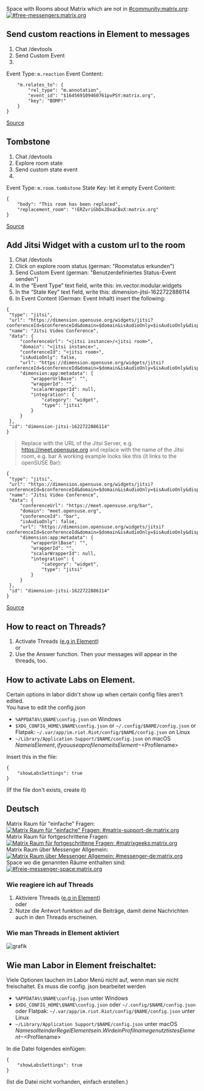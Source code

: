 Space with Rooms about Matrix which are not in [#community:matrix.org](https://matrix.to/#/#community:matrix.org):  
[![#free-messengers:matrix.org](https://img.shields.io/matrix/free-messengers:matrix.org.svg?label=%23free-messengers:matrix.org&logo=matrix&server_fqdn=matrix.org)](https://matrix.to/#/#free-messengers:matrix.org) 
## Send custom reactions in Element to messages 
1. Chat /devtools
2. Send Custom Event
3. 
Event Type: `m.reaction`
Event Content: 
```{
    "m.relates_to": {
        "rel_type": "m.annotation",
        "event_id": "$164569109460761pvPSY:matrix.org",
        "key": "BOMP!"
    }
}
```
[Source](https://www.natrius.eu/dokuwiki/doku.php?id=digital:server:matrixsynapsemisc&s%5B%5D=reaction#send_custom_reactions_to_messages)

## Tombstone
1. Chat /devtools
2. Explore room state
2. Send custom state event
3. 
Event Type: `m.room.tombstone`
State Key: let it empty
Event Content: 
```
{
    "body": "This room has been replaced",
    "replacement_room": "!ERZvriGbDxJDxaCBxX:matrix.org"
}
```
[Source](https://www.natrius.eu/dokuwiki/doku.php?id=digital:server:matrixsynapsemisc&s%5B%5D=reaction#tombstone_event)


## Add Jitsi Widget with a custom url to the room
1. Chat /devtools
2. Click on explore room status (german: "Roomstatus erkunden")
3. Send Custom Event (german: "Benutzerdefiniertes Status-Event senden")
4. In the “Event Type” text field, write this: im.vector.modular.widgets
5. In the “State Key” text field, write this: dimension-jitsi-1622722886114
6. In Event Content (German: Event Inhalt) insert the following:
```
{
 "type": "jitsi",
 "url": "https://dimension.opensuse.org/widgets/jitsi?conferenceId=$conferenceId&domain=$domain&isAudioOnly=$isAudioOnly&displayName=$matrix_display_name&avatarUrl=$matrix_avatar_url&userId=$matrix_user_id",
 "name": "Jitsi Video Conference",
 "data": {
     "conferenceUrl": "<jitsi instance>/<jitsi room>",
     "domain": "<jitsi instance>",
     "conferenceId": "<jitsi room>",
     "isAudioOnly": false,
     "url": "https://dimension.opensuse.org/widgets/jitsi?conferenceId=$conferenceId&domain=$domain&isAudioOnly=$isAudioOnly&displayName=$matrix_display_name&avatarUrl=$matrix_avatar_url&userId=$matrix_user_id",
     "dimension:app:metadata": {
         "wrapperUrlBase": "",
         "wrapperId": "",
         "scalarWrapperId": null,
         "integration": {
             "category": "widget",
             "type": "jitsi"
         }
     }
 },
 "id": "dimension-jitsi-1622722886114"
}
```
> Replace <jitsi instance> with the URL of the Jitsi Server, e.g. https://meet.opensuse.org and replace <jitsi room> with the name of the Jitsi room, e.g. bar A working example looks like this (it links to the openSUSE Bar):
```
{
 "type": "jitsi",
 "url": "https://dimension.opensuse.org/widgets/jitsi?conferenceId=$conferenceId&domain=$domain&isAudioOnly=$isAudioOnly&displayName=$matrix_display_name&avatarUrl=$matrix_avatar_url&userId=$matrix_user_id",
 "name": "Jitsi Video Conference",
 "data": {
     "conferenceUrl": "https://meet.opensuse.org/bar",
     "domain": "meet.opensuse.org",
     "conferenceId": "bar",
     "isAudioOnly": false,
     "url": "https://dimension.opensuse.org/widgets/jitsi?conferenceId=$conferenceId&domain=$domain&isAudioOnly=$isAudioOnly&displayName=$matrix_display_name&avatarUrl=$matrix_avatar_url&userId=$matrix_user_id",
     "dimension:app:metadata": {
         "wrapperUrlBase": "",
         "wrapperId": "",
         "scalarWrapperId": null,
         "integration": {
             "category": "widget",
             "type": "jitsi"
         }
     }
 },
 "id": "dimension-jitsi-1622722886114"
}
```
[Source](https://blog.karatek.net/2021/06/09/jitsi-bar-magic/)

## How to react on Threads?
1. Activate Threads ([e.g in Element](https://user-images.githubusercontent.com/30293477/169691217-7be8bd74-e9c1-4c9c-9ee4-7e2f838f162d.png))   
or
2. Use the Answer function. Then your messages will appear in the threads, too.

## How to activate Labs on Element.
Certain options in labor didn't show up when certain config files aren't edited.  
You have to edit the config.json   
-    `%APPDATA%\$NAME\config.json` on Windows  
-    `$XDG_CONFIG_HOME\$NAME\config.json` or `~/.config/$NAME/config.json` or Flatpak: `~/.var/app/im.riot.Riot/config/$NAME/config.json` on Linux  
-    `~/Library/Application Support/$NAME/config.json` on macOS  
$Name is Element, if you use a profilename its Element-<$Profilename>

Insert this in the file:
```
{
	"showLabsSettings": true
}
```
(If the file don't exists, create it)

## Deutsch
Matrix Raum für "einfache" Fragen:  
[![Matrix Raum für "einfache" Fragen: #matrix-support-de:matrix.org](https://img.shields.io/matrix/matrix-support-de:matrix.org.svg?label=%23matrix-support-de:matrix.org&logo=matrix&server_fqdn=matrix.org)](https://matrix.to/#/#matrix-support-de:matrix.org)  
Matrix Raum für fortgeschrittene Fragen:  
[![Matrix Raum für fortgeschrittene Fragen: #matrixgeeks:matrix.org](https://img.shields.io/matrix/matrixgeeks:matrix.org.svg?label=%23matrixgeeks:matrix.org&logo=matrix&server_fqdn=matrix.org)](https://matrix.to/#/#matrixgeeks:matrix.org)  
Matrix Raum über Messenger Allgemein:  
[![Matrix Raum über Messenger Allgemein: #messenger-de:matrix.org](https://img.shields.io/matrix/messenger-de:matrix.org.svg?label=%23messenger-de:matrix.org&logo=matrix&server_fqdn=matrix.org)](https://matrix.to/#/#messenger-de:matrix.org)  
Space wo die genannten Räume enthalten sind:  
[![#freie-messenger-space:matrix.org](https://img.shields.io/matrix/freie-messenger-space:matrix.org.svg?label=%23freie-messenger-space:matrix.org&logo=matrix&server_fqdn=matrix.org)](https://matrix.to/#/#freie-messenger-space:matrix.org) 
### Wie reagiere ich auf Threads
1. Aktiviere Threads ([e.g in Element](https://user-images.githubusercontent.com/30293477/169691217-7be8bd74-e9c1-4c9c-9ee4-7e2f838f162d.png))   
oder
2. Nutze die Antwort funktion auf die Beiträge, damit deine Nachrichten auch in den Threads erscheinen.

### Wie man Threads in Element aktiviert
![grafik](https://user-images.githubusercontent.com/30293477/169691217-7be8bd74-e9c1-4c9c-9ee4-7e2f838f162d.png)

## Wie man Labor in Element freischaltet:
Viele Optionen tauchen im Labor Menü nicht auf, wenn man sie nicht freischaltet.
Es muss die config. json bearbeitet werden
-    `%APPDATA%\$NAME\config.json` unter Windows  
-    `$XDG_CONFIG_HOME\$NAME\config.json` oder `~/.config/$NAME/config.json` oder Flatpak: `~/.var/app/im.riot.Riot/config/$NAME/config.json` unter Linux  
-    `~/Library/Application Support/$NAME/config.json` unter macOS  
$Name sollte in der Regel Element sein. Wird ein Profilname genutzt ist es Element-<$Profilename>

In die Datei folgendes einfügen:
```
{
	"showLabsSettings": true
}
```
(Ist die Datei nicht vorhanden, einfach erstellen.)
